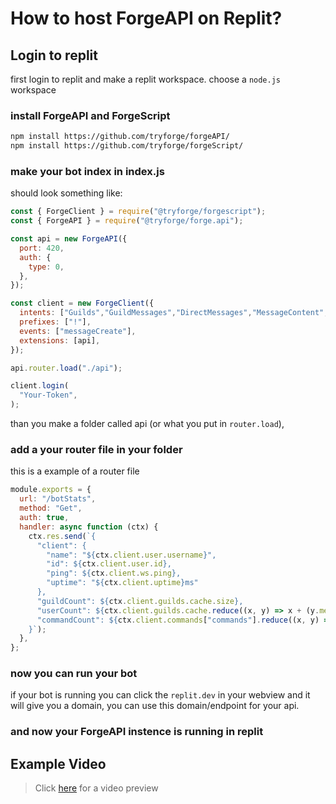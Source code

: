 # How to host ForgeAPI on Replit?

## Login to replit

first login to replit and make a replit workspace.
choose a `node.js` workspace

### install ForgeAPI and ForgeScript

```bash
npm install https://github.com/tryforge/forgeAPI/
npm install https://github.com/tryforge/forgeScript/
```

### make your bot index in index.js

should look something like:

```js
const { ForgeClient } = require("@tryforge/forgescript");
const { ForgeAPI } = require("@tryforge/forge.api");

const api = new ForgeAPI({
  port: 420,
  auth: {
    type: 0,
  },
});

const client = new ForgeClient({
  intents: ["Guilds","GuildMessages","DirectMessages","MessageContent",],
  prefixes: ["!"],
  events: ["messageCreate"],
  extensions: [api],
});

api.router.load("./api");

client.login(
  "Your-Token",
);
```

than you make a folder called api (or what you put in `router.load`),

### add a your router file in your folder

this is a example of a router file

```js
module.exports = {
  url: "/botStats",
  method: "Get",
  auth: true,
  handler: async function (ctx) {
    ctx.res.send(`{
      "client": {
        "name": "${ctx.client.user.username}",
        "id": ${ctx.client.user.id},
        "ping": ${ctx.client.ws.ping},
        "uptime": "${ctx.client.uptime}ms"
      },
      "guildCount": ${ctx.client.guilds.cache.size},
      "userCount": ${ctx.client.guilds.cache.reduce((x, y) => x + (y.memberCount || 0), 0)},
      "commandCount": ${ctx.client.commands["commands"].reduce((x, y) => x + y.length, 0)}
    }`);
  },
};
```

### now you can run your bot

if your bot is running you can click the `replit.dev` in your webview and it will give you a domain,
you can use this domain/endpoint for your api.

### and now your ForgeAPI instence is running in replit

## Example Video

> Click [here] for a video preview

[here]: https://youtu.be/muW2WK8PP_4
